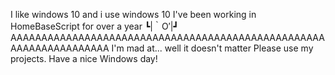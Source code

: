 I like windows 10 and i use windows 10
I've been working in HomeBaseScript for over a year
┗|｀O′|┛ AAAAAAAAAAAAAAAAAAAAAAAAAAAAAAAAAAAAAAAAAAAAAAAAAAAAAAAAAAAAAAAAAAA
I'm mad at...  well it doesn't matter
Please use my projects. 
Have a nice Windows day!
